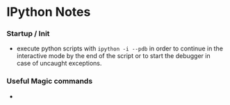 # IPython Notes



### Startup / Init
- execute python scripts with `ipython -i --pdb` in order to continue
  in the interactive mode by the end of the script or to start the
  debugger in case of uncaught exceptions.

### Useful Magic commands
-
